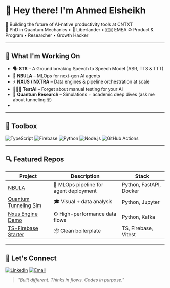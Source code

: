 # 👋 Hey there! I'm Ahmed Elsheikh

🚀 Building the future of AI-native productivity tools at CNTXT  
🧪 PhD in Quantum Mechanics • 🍌 Liberlander • 🇪🇺 EMEA
⚙️ Product & Program • Researcher • Growth Hacker

---

## 💼 What I'm Working On

- 🗣️ **STS** – A Ground breaking Speech to Speech Model (ASR, TTS & TTT)
- 🤖 **NBULA** – MLOps for next-gen AI agents  
- ⚡ **NXUS / NXTRA** – Data engines & pipeline orchestration at scale
- 👨🏻‍💻 **TestAI** – Forget about manual testing for your AI
- 🧬 **Quantum Research** – Simulations + academic deep dives (ask me about tunneling 🤓)
- 

---

## 🧰 Toolbox

![TypeScript](https://img.shields.io/badge/-TypeScript-3178C6?style=for-the-badge&logo=typescript&logoColor=white)
![Firebase](https://img.shields.io/badge/-Firebase-FFCA28?style=for-the-badge&logo=firebase&logoColor=black)
![Python](https://img.shields.io/badge/-Python-3776AB?style=for-the-badge&logo=python&logoColor=white)
![Node.js](https://img.shields.io/badge/-Node.js-339933?style=for-the-badge&logo=node.js&logoColor=white)
![GitHub Actions](https://img.shields.io/badge/-GitHub%20Actions-2088FF?style=for-the-badge&logo=github-actions&logoColor=white)

---

## 🔍 Featured Repos

| Project | Description | Stack |
|--------|-------------|-------|
| [NBULA](#) | 🚀 MLOps pipeline for agent deployment | Python, FastAPI, Docker |
| [Quantum Tunneling Sim](#) | 🎓 Visual + data analysis | Python, Jupyter |
| [Nxus Engine Demo](#) | ⚙️ High-performance data flows | Python, Kafka |
| [TS-Firebase Starter](#) | 📦 Clean boilerplate | TS, Firebase, Vitest |

---

## 💬 Let's Connect

[![LinkedIn](https://img.shields.io/badge/-LinkedIn-0077B5?style=flat&logo=linkedin&logoColor=white)](https://www.linkedin.com/in/ahmed-elsheikh)
[![Email](https://img.shields.io/badge/-Email-D14836?style=flat&logo=gmail&logoColor=white)](mailto:you@example.com)

> *"Built different. Thinks in flows. Codes in purpose."*  
